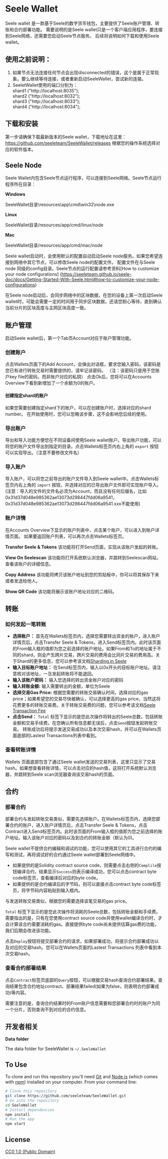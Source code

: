 # Seele Wallet

Seele wallet 是一款基于Seele的数字货币钱包，主要提供了Seele账户管理、转账和合约部署功能。
需要说明的是Seele wallet只是一个客户端应用程序，要连接到Seele网络，还需要您启动Seele节点服务。
后续将说明如何下载和使用Seele wallet。

## 使用之前说明：
   1. 如果节点无法连接任何节点会出现disconnected的错误，这个是属于正常现象。要么继续等待连接，或者重新启动SeeleWallet，尝试新的连接。
   2. SeeletWallet使用的端口分别为：</br>
     shard1 ("http://localhost:8035");</br>
     shard2 ("http://localhost:8032");</br>
     shard3 ("http://localhost:8033");</br>
     shard4 ("http://localhost:8034");</br>


## 下载和安装

第一步请确保下载最新版本的Seele wallet，下载地址在这里：https://github.com/seeleteam/SeeleWallet/releases
根据您的操作系统选择对应的软件版本。


## Seele Node
Seele Wallet内包含Seele节点运行程序，可以连接到Seele网络。Seele节点运行程序所在目录：

**Windows**

SeeleWallet目录\resources\app\cmd\win32\node.exe

**Linux** 

SeeleWallet目录/resources/app/cmd/linux/node

**Mac**

SeeleWallet目录/resources/app/cmd/mac/node

Seele wallet启动时，会使用默认的配置自动启动Seele node服务。如果您希望连接到网络中其它节点，可以修改Seele node的配置文件。
配置文件在与Seele node 同级的config目录。Seele节点的运行配置请参考资料[How to customize your node configurations]
(https://seeleteam.github.io/seele-doc/docs/Getting-Started-With-Seele.html#how-to-customize-your-node-configurations)

在Seele node启动后，会同步网络中的区块数据，在您的设备上第一次启动Seele wallet时，可能会需要一定的时间用于同步区块数据，还请您耐心等待，直到确认当前分片的区块高度与主网区块高度一致。

## 账户管理
启动Seele wallet后，第一个Tab页Account对应于账户管理功能。

### 创建账户
点击Wallets页面下的Add Account，会弹出对话框，要求您输入密码，该密码是您已有进行转账交易时需要提供的，请牢记该密码。
（注：该密码只是用于您账户key file的密码，而非账户对应的私钥）
点击Ok后，您将可以在Accounts Overview下看到新增加了一个余额为0的账户。

#### 创建指定shard的账户
如果您需要创建指定shard下的账户，可以在创建账户时，选择对应的shard number。
在开始使用时，您可以忽略该步骤，这不会影响您后续的使用。

### 导出账户
导出和导入功能方便您在不同设备间使用Seele wallet账户。导出账户功能，可以将您的账户文件导出到指定的目录。点击Wallets标签页内右上角的 `export` 按钮可以实现导出。（注意不要修改文件名）

### 导入账户
导入账户，可以将您之前导出的账户文件导入到Seele wallet中。点击Wallets标签页内右上角的 `import` 按钮，并选择对应的已导出账户文件即可实现账户导入。(注意：导入的文件的文件名必须为Account，而且没有任何后缀名，比如 0x31d37d048e985362ae13073d298447fdd06a9541，0x31d37d048e985362ae13073d298447fdd06a9541.xxx不能使用)

### 账户详情
在Accounts Overview下显示的账户列表中，点击某个账户，可以进入到账户详情页面。
如果要返回账户列表，可以再次点击Wallets标签页。

**Transfer Seele & Tokens**
该功能将打开Send页面，实现从该账户发起的转账。

**View On Seelescan**
该功能将打开系统默认浏览器，并跳转到Seelescan网站，查看该账户的详细信息。

**Copy Address**
该功能将拷贝该账户地址到您的剪贴板中，你可以将其保存下来或者发送给他人。

**Show QR Code**
该功能将展示该账户地址对应的二维码。

## 转账

### 如何发起一笔转账
 - **选择账户：**
    首先在Wallets标签页内，选择您需要转出资金的账户，进入账户详情页后，点击Transfer Seele & Tokens，进入Send标签页内。此时该页面的From输入框的值即为您之前选择的账户地址。如果From和To的地址属于不同的shard，则会产生跨片交易，跨片交易的费用会比同片交易的费用高。关于Shard的更多信息，您可以参考该文档[Sharding in Seele](https://seeleteam.github.io/seele-doc/docs/Seele-sharding.html)
 - **输入目标账户地址：**
    在Send标签页内，输入以0x开头的目标账户地址。请注意核对该地址，一旦发起转账将不能退回。
 - **输入该账户密码：**
    输入您选择的转出资金账户对应的密码
 - **输入转账金额:**
    输入需要转出的金额，单位为Seele
 - **选择交易Gas Price:**
    根据您需要的转账交易确认时间，选择对应的gas price；如果希望您的交易尽快被确认，可以选择更高的gas price，当然这将花费更多的转账交易费。关于转账交易费的问题，您可以参考该文档[Seele Transaction Fee](https://seeleteam.github.io/seele-doc/docs/Seele-transaction-fee.html)
 - **点击Send：**
    `Total` 标签下显示的是您此次操作将转出的Seele总数，包括转账金额和交易手续费。在您确认所有信息都无误后，点击`Send`按钮发起转账交易。 转账成功后将提示发送交易成功以及本次交易hash，并可以在Wallets页面底部的Lastest Transactions列表中看到。
### 查看转账详情
Wallets 页面底部包含了通过Seele wallet发送的交易列表，这里只显示了交易hash。如果想查看转账详情，可以点击对应的hash值，这将打开系统默认浏览器，并跳转到Seele scan浏览器查询该交易hash的页面。

## 合约

### 部署合约
部署合约与发起转账交易类似，需要先选择账户。在Wallets标签页内，选择您部署合约的账户，进入账户详情页后，点击Transfer Seele & Tokens，点击Contract进入Send标签页内。此时该页面的From输入框的值即为您之前选择的账户地址。输入该账户对应的密码以及到合约的转账金额（默认为0)。

Seele wallet不提供合约编辑和调试的功能，您可以使用其它的工具进行合约的编写和测试，再将调试好的合约通过Seele wallet部署到Seele网络中。
- 如果提供的是Solidity contract source code，则需要点击右侧的`Complile`按钮编译合约，结果显示```Success```则表示编译成功，您可以点击contract byte code标签页，查看编译后对应的byte code。
- 如果提供的是合约编译后的字节码，则可以直接点击contract byte code标签页，将字节码内容粘贴到输入框内。

与发送转账交易类似，根据您的需要选择该笔交易的gas price。

`Total` 标签下显示的是您此次操作将消耗的Seele总数，包括转账金额和手续费。需要指出的是，只有在您使用contract source code并使用wallet编译合约时，才会计算该合约需要消耗的gas。直接提供byte code尚未提供估算gas费的功能，我们后期会改进该功能。

点击`Deploy`按钮将提交部署合约的请求，如果部署成功，将提示合约部署成功以及对应的交易hash。您可以在Wallets页面的Lastest Transactions 列表中看到本次交易hash。

### 查看合约部署结果
点击`Contract`标签页底部的`Query`按钮，可以根据交易hash查询合约部署结果。查询结果包含合约地址contract、部署结果failed(如果为false，则表明合约部署成功)等内容。

需要注意的是，查询合约结果时的From账户信息需要和您部署合约时的账户为同一个分片，否则查询不到对应的合约信息。



## 开发者相关

**Data folder**

The data folder for SeeleWallet is `~/.SeeleWallet`

## To Use

To clone and run this repository you'll need [Git](https://git-scm.com) and [Node.js](https://nodejs.org/en/download/) (which comes with [npm](http://npmjs.com)) installed on your computer. From your command line:

```bash
# Clone this repository
git clone https://github.com/seeleteam/SeeleWallet.git
# Go into the repository
cd SeeleWallet
# Install dependencies
npm install
# Run the app
npm start
```

## License

[CC0 1.0 (Public Domain)](LICENSE.md)
